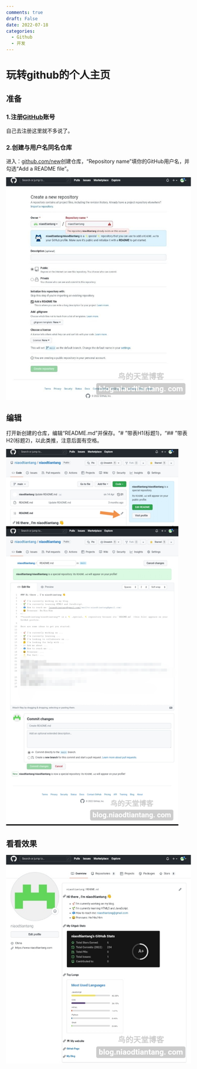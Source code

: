 ```yaml
---
comments: true
draft: False
date: 2022-07-18
categories:
  - Github
  - 开发
---
```


# 玩转github的个人主页


## 准备

### 1.注册[GitHub](http://www.github.com)账号

自己去注册这里就不多说了。

### 2.创建与用户名同名仓库

进入：[github.com/new](http://www.github.com/new/)创建仓库，“Repository name”填你的GitHub用户名，并勾选“Add a README file”。

![创建仓库](img/image-23.jpg)

## 编辑

打开新创建的仓库，编辑“README.md”并保存。“# ”带表H1(标题1)，“## ”带表H2(标题2)，以此类推，注意后面有空格。

![编辑](img/image-24.png)


## 看看效果

![效果](img/image-25.jpg)
